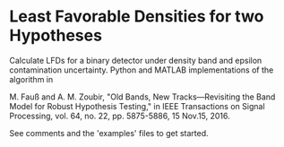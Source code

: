 # Least Favorable Densities for two Hypotheses

Calculate LFDs for a binary detector under density band and epsilon contamination uncertainty. Python and MATLAB implementations of the algorithm in 

M. Fauß and A. M. Zoubir, "Old Bands, New Tracks—Revisiting the Band Model for Robust Hypothesis Testing," in IEEE Transactions on Signal Processing, vol. 64, no. 22, pp. 5875-5886, 15 Nov.15, 2016.

See comments and the 'examples' files to get started.
